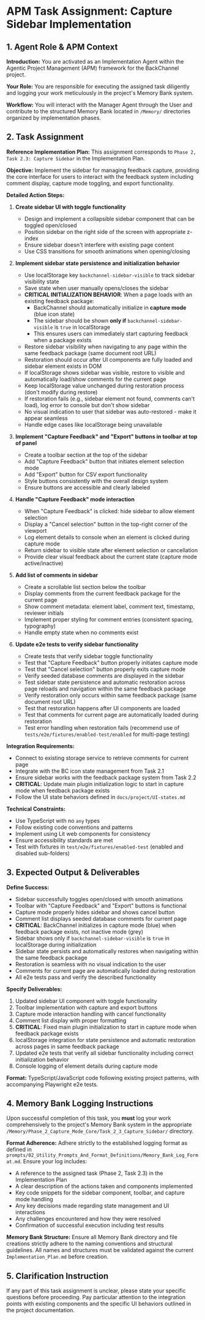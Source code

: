 # APM Task Assignment: Capture Sidebar Implementation

## 1. Agent Role & APM Context

**Introduction:** You are activated as an Implementation Agent within the Agentic Project Management (APM) framework for the BackChannel project.

**Your Role:** You are responsible for executing the assigned task diligently and logging your work meticulously in the project's Memory Bank system.

**Workflow:** You will interact with the Manager Agent through the User and contribute to the structured Memory Bank located in `/Memory/` directories organized by implementation phases.

## 2. Task Assignment

**Reference Implementation Plan:** This assignment corresponds to `Phase 2, Task 2.3: Capture Sidebar` in the Implementation Plan.

**Objective:** Implement the sidebar for managing feedback capture, providing the core interface for users to interact with the feedback system including comment display, capture mode toggling, and export functionality.

**Detailed Action Steps:**

1. **Create sidebar UI with toggle functionality**
   - Design and implement a collapsible sidebar component that can be toggled open/closed
   - Position sidebar on the right side of the screen with appropriate z-index
   - Ensure sidebar doesn't interfere with existing page content
   - Use CSS transitions for smooth animations when opening/closing


2. **Implement sidebar state persistence and initialization behavior**
   - Use localStorage key `backchannel-sidebar-visible` to track sidebar visibility state
   - Save state when user manually opens/closes the sidebar
   - **CRITICAL INITIALIZATION BEHAVIOR**: When a page loads with an existing feedback package:
     * BackChannel should automatically initialize in **capture mode** (blue icon state)
     * The sidebar should be shown **only if** `backchannel-sidebar-visible` is `true` in localStorage
     * This ensures users can immediately start capturing feedback when a package exists
   - Restore sidebar visibility when navigating to any page within the same feedback package (same document root URL)
   - Restoration should occur after UI components are fully loaded and sidebar element exists in DOM
   - If localStorage shows sidebar was visible, restore to visible and automatically load/show comments for the current page
   - Keep localStorage value unchanged during restoration process (don't modify during restore)
   - If restoration fails (e.g., sidebar element not found, comments can't load), log error to console but don't show sidebar
   - No visual indication to user that sidebar was auto-restored - make it appear seamless
   - Handle edge cases like localStorage being unavailable
3. **Implement "Capture Feedback" and "Export" buttons in toolbar at top of panel**
   - Create a toolbar section at the top of the sidebar
   - Add "Capture Feedback" button that initiates element selection mode
   - Add "Export" button for CSV export functionality
   - Style buttons consistently with the overall design system
   - Ensure buttons are accessible and clearly labeled

4. **Handle "Capture Feedback" mode interaction**
   - When "Capture Feedback" is clicked: hide sidebar to allow element selection
   - Display a "Cancel selection" button in the top-right corner of the viewport
   - Log element details to console when an element is clicked during capture mode
   - Return sidebar to visible state after element selection or cancellation
   - Provide clear visual feedback about the current state (capture mode active/inactive)

5. **Add list of comments in sidebar**
   - Create a scrollable list section below the toolbar
   - Display comments from the current feedback package for the current page
   - Show comment metadata: element label, comment text, timestamp, reviewer initials
   - Implement proper styling for comment entries (consistent spacing, typography)
   - Handle empty state when no comments exist

6. **Update e2e tests to verify sidebar functionality**
   - Create tests that verify sidebar toggle functionality
   - Test that "Capture Feedback" button properly initiates capture mode
   - Test that "Cancel selection" button properly exits capture mode
   - Verify seeded database comments are displayed in the sidebar
   - Test sidebar state persistence and automatic restoration across page reloads and navigation within the same feedback package
   - Verify restoration only occurs within same feedback package (same document root URL)
   - Test that restoration happens after UI components are loaded
   - Test that comments for current page are automatically loaded during restoration
   - Test error handling when restoration fails (recommend use of `tests/e2e/fixtures/enabled-test/enabled` for multi-page testing)

**Integration Requirements:**
- Connect to existing storage service to retrieve comments for current page
- Integrate with the BC icon state management from Task 2.1
- Ensure sidebar works with the feedback package system from Task 2.2
- **CRITICAL**: Update main plugin initialization logic to start in capture mode when feedback package exists
- Follow the UI state behaviors defined in `docs/project/UI-states.md`

**Technical Constraints:**
- Use TypeScript with no `any` types
- Follow existing code conventions and patterns
- Implement using Lit web components for consistency
- Ensure accessibility standards are met
- Test with fixtures in `test/e2e/fixtures/enabled-test` (enabled and disabled sub-folders)

## 3. Expected Output & Deliverables

**Define Success:** 
- Sidebar successfully toggles open/closed with smooth animations
- Toolbar with "Capture Feedback" and "Export" buttons is functional
- Capture mode properly hides sidebar and shows cancel button
- Comment list displays seeded database comments for current page
- **CRITICAL**: BackChannel initializes in capture mode (blue) when feedback package exists, not inactive mode (grey)
- Sidebar shows only if `backchannel-sidebar-visible` is `true` in localStorage during initialization
- Sidebar state persists and automatically restores when navigating within the same feedback package
- Restoration is seamless with no visual indication to the user
- Comments for current page are automatically loaded during restoration
- All e2e tests pass and verify the described functionality

**Specify Deliverables:**
1. Updated sidebar UI component with toggle functionality
2. Toolbar implementation with capture and export buttons
3. Capture mode interaction handling with cancel functionality
4. Comment list display with proper formatting
5. **CRITICAL**: Fixed main plugin initialization to start in capture mode when feedback package exists
6. localStorage integration for state persistence and automatic restoration across pages in same feedback package
7. Updated e2e tests that verify all sidebar functionality including correct initialization behavior
8. Console logging of element details during capture mode

**Format:** TypeScript/JavaScript code following existing project patterns, with accompanying Playwright e2e tests.

## 4. Memory Bank Logging Instructions

Upon successful completion of this task, you **must** log your work comprehensively to the project's Memory Bank system in the appropriate `/Memory/Phase_2_Capture_Mode_Core/Task_2_3_Capture_Sidebar/` directory.

**Format Adherence:** Adhere strictly to the established logging format as defined in `prompts/02_Utility_Prompts_And_Format_Definitions/Memory_Bank_Log_Format.md`. Ensure your log includes:
- A reference to the assigned task (Phase 2, Task 2.3) in the Implementation Plan
- A clear description of the actions taken and components implemented
- Key code snippets for the sidebar component, toolbar, and capture mode handling
- Any key decisions made regarding state management and UI interactions
- Any challenges encountered and how they were resolved
- Confirmation of successful execution including test results

**Memory Bank Structure:** Ensure all Memory Bank directory and file creations strictly adhere to the naming conventions and structural guidelines. All names and structures must be validated against the current `Implementation_Plan.md` before creation.

## 5. Clarification Instruction

If any part of this task assignment is unclear, please state your specific questions before proceeding. Pay particular attention to the integration points with existing components and the specific UI behaviors outlined in the project documentation.